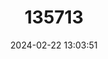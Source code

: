 ---
title: "135713"
category: "Coregonus confusus"
draft: false
date: 2024-02-22 13:03:51
languages:
  French: ["Bondelle"]
  English: ["Biel Whitefish"]
---
